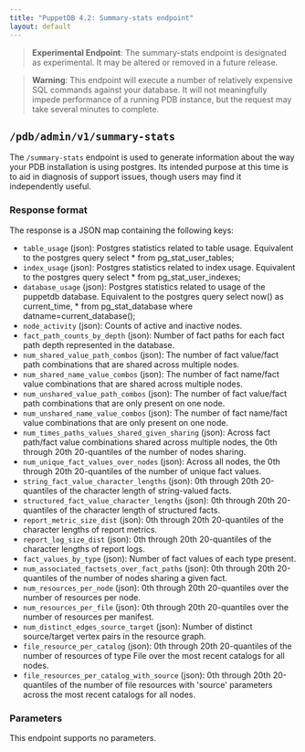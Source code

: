 ```yaml
---
title: "PuppetDB 4.2: Summary-stats endpoint"
layout: default
---
```


> **Experimental Endpoint**: The summary-stats endpoint is designated
> as experimental. It may be altered or removed in a future release.

> **Warning**: This endpoint will execute a number of relatively expensive SQL
> commands against your database. It will not meaningfully impede performance
> of a running PDB instance, but the request may take several minutes to
> complete.

## `/pdb/admin/v1/summary-stats`

The `/summary-stats` endpoint is used to generate information about the way
your PDB installation is using postgres. Its intended purpose at this time is
to aid in diagnosis of support issues, though users may find it independently
useful.

### Response format

The response is a JSON map containing the following keys:

* `table_usage` (json): Postgres statistics related to table usage. Equivalent
  to the postgres query
      select * from pg_stat_user_tables;
* `index_usage` (json): Postgres statistics related to index usage. Equivalent
  to the postgres query
      select * from pg_stat_user_indexes;
* `database_usage` (json): Postgres statistics related to usage of the puppetdb
  database. Equivalent to the postgres query
      select now() as current_time, * from pg_stat_database where datname=current_database();
* `node_activity` (json): Counts of active and inactive nodes.
* `fact_path_counts_by_depth` (json): Number of fact paths for each fact path
  depth represented in the database.
* `num_shared_value_path_combos` (json): The number of fact value/fact path
  combinations that are shared across multiple nodes.
* `num_shared_name_value_combos` (json): The number of fact name/fact value
  combinations that are shared across multiple nodes.
* `num_unshared_value_path_combos` (json): The number of fact value/fact path
  combinations that are only present on one node.
* `num_unshared_name_value_combos` (json): The number of fact name/fact value
  combinations that are only present on one node.
* `num_times_paths_values_shared_given_sharing` (json): Across fact path/fact
  value combinations shared across multiple nodes, the 0th through 20th
  20-quantiles of the number of nodes sharing.
* `num_unique_fact_values_over_nodes` (json): Across all nodes, the 0th through
  20th 20-quantiles of the number of unique fact values.
* `string_fact_value_character_lengths` (json): 0th through 20th 20-quantiles of the
  character length of string-valued facts.
* `structured_fact_value_character_lengths` (json): 0th through 20th 20-quantiles of the
  character length of structured facts.
* `report_metric_size_dist` (json): 0th through 20th 20-quantiles of the
  character lengths of report metrics.
* `report_log_size_dist` (json): 0th through 20th 20-quantiles of the character
  lengths of report logs.
* `fact_values_by_type` (json): Number of fact values of each type present.
* `num_associated_factsets_over_fact_paths` (json): 0th through 20th
  20-quantiles of the number of nodes sharing a given fact.
* `num_resources_per_node` (json): 0th through 20th 20-quantiles over the
  number of resources per node.
* `num_resources_per_file` (json): 0th through 20th 20-quantiles over the
  number of resources per manifest.
* `num_distinct_edges_source_target` (json): Number of distinct source/target
  vertex pairs in the resource graph.
* `file_resource_per_catalog` (json): 0th through 20th 20-quantiles of the
  number of resources of type File over the most recent catalogs for all nodes.
* `file_resources_per_catalog_with_source` (json): 0th through 20th
  20-quantiles of the number of file resources with 'source' parameters across
  the most recent catalogs for all nodes.

### Parameters

This endpoint supports no parameters.
